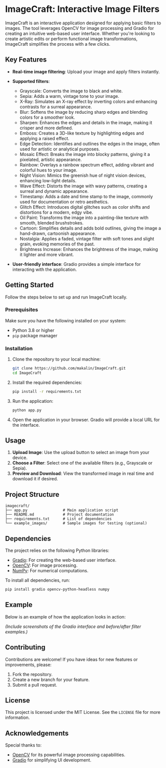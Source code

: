 # ImageCraft: Interactive Image Filters

ImageCraft is an interactive application designed for applying basic filters to images. The tool leverages OpenCV for image processing and Gradio for creating an intuitive web-based user interface. Whether you're looking to create artistic edits or perform functional image transformations, ImageCraft simplifies the process with a few clicks.

## Key Features
- **Real-time image filtering**: Upload your image and apply filters instantly.
- **Supported filters**:
  - Grayscale: Converts the image to black and white.
  - Sepia: Adds a warm, vintage tone to your image.
  - X-Ray: Simulates an X-ray effect by inverting colors and enhancing contrasts for a surreal appearance.  
  - Blur: Softens the image by reducing sharp edges and blending colors for a smoother look.  
  - Sharpen: Enhances the edges and details in the image, making it crisper and more defined.  
  - Emboss: Creates a 3D-like texture by highlighting edges and applying a raised effect.  
  - Edge Detection: Identifies and outlines the edges in the image, often used for artistic or analytical purposes.  
  - Mosaic Effect: Breaks the image into blocky patterns, giving it a pixelated, artistic appearance.  
  - Rainbow: Overlays a rainbow spectrum effect, adding vibrant and colorful hues to your image.  
  - Night Vision: Mimics the greenish hue of night vision devices, enhancing low-light details.  
  - Wave Effect: Distorts the image with wavy patterns, creating a surreal and dynamic appearance.  
  - Timestamp: Adds a date and time stamp to the image, commonly used for documentation or retro aesthetics.  
  - Glitch Effect: Introduces digital glitches such as color shifts and distortions for a modern, edgy vibe.  
  - Oil Paint: Transforms the image into a painting-like texture with smooth, blended brushstrokes.  
  - Cartoon: Simplifies details and adds bold outlines, giving the image a hand-drawn, cartoonish appearance.  
  - Nostalgia: Applies a faded, vintage filter with soft tones and slight grain, evoking memories of the past.  
  - Brightness Increase: Enhances the brightness of the image, making it lighter and more vibrant.

- **User-friendly interface**: Gradio provides a simple interface for interacting with the application.

## Getting Started
Follow the steps below to set up and run ImageCraft locally.

### Prerequisites
Make sure you have the following installed on your system:
- Python 3.8 or higher
- `pip` package manager

### Installation
1. Clone the repository to your local machine:
   ```bash
   git clone https://github.com/makalin/ImageCraft.git
   cd ImageCraft
   ```

2. Install the required dependencies:
   ```bash
   pip install -r requirements.txt
   ```

3. Run the application:
   ```bash
   python app.py
   ```

4. Open the application in your browser. Gradio will provide a local URL for the interface.

## Usage
1. **Upload Image**: Use the upload button to select an image from your device.
2. **Choose a Filter**: Select one of the available filters (e.g., Grayscale or Sepia).
3. **Preview and Download**: View the transformed image in real time and download it if desired.

## Project Structure
```
imagecraft/
├── app.py                # Main application script
├── README.md             # Project documentation
├── requirements.txt      # List of dependencies
└── example_images/       # Sample images for testing (optional)
```

## Dependencies
The project relies on the following Python libraries:
- [Gradio](https://gradio.app/): For creating the web-based user interface.
- [OpenCV](https://opencv.org/): For image processing.
- [NumPy](https://numpy.org/): For numerical computations.

To install all dependencies, run:
```bash
pip install gradio opencv-python-headless numpy
```

## Example
Below is an example of how the application looks in action:

*(Include screenshots of the Gradio interface and before/after filter examples.)*

## Contributing
Contributions are welcome! If you have ideas for new features or improvements, please:
1. Fork the repository.
2. Create a new branch for your feature.
3. Submit a pull request.

## License
This project is licensed under the MIT License. See the `LICENSE` file for more information.

## Acknowledgements
Special thanks to:
- [OpenCV](https://opencv.org/) for its powerful image processing capabilities.
- [Gradio](https://gradio.app/) for simplifying UI development.
